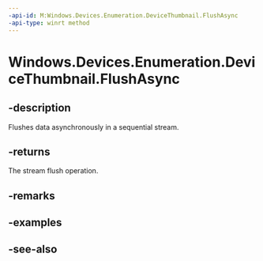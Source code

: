 ```yaml
---
-api-id: M:Windows.Devices.Enumeration.DeviceThumbnail.FlushAsync
-api-type: winrt method
---
```


<!-- Method syntax
public Windows.Foundation.IAsyncOperation<bool> FlushAsync()
-->

# Windows.Devices.Enumeration.DeviceThumbnail.FlushAsync

## -description
Flushes data asynchronously in a sequential stream.

## -returns
The stream flush operation.

## -remarks

## -examples

## -see-also
